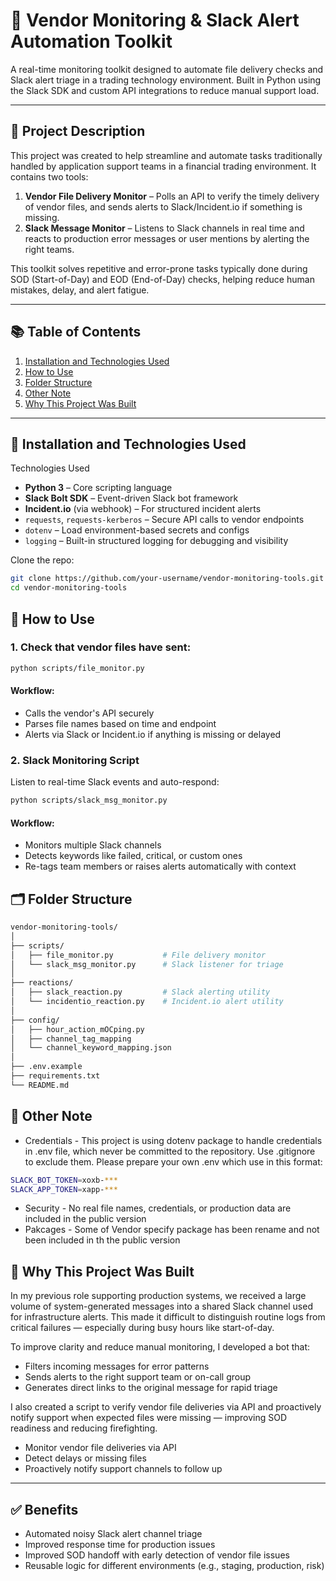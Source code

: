 # 🔔 Vendor Monitoring & Slack Alert Automation Toolkit

A real-time monitoring toolkit designed to automate file delivery checks and Slack alert triage in a trading technology environment. Built in Python using the Slack SDK and custom API integrations to reduce manual support load.

---

## 📘 Project Description

This project was created to help streamline and automate tasks traditionally handled by application support teams in a financial trading environment. It contains two tools:

1. **Vendor File Delivery Monitor** – Polls an API to verify the timely delivery of vendor files, and sends alerts to Slack/Incident.io if something is missing.
2. **Slack Message Monitor** – Listens to Slack channels in real time and reacts to production error messages or user mentions by alerting the right teams.

This toolkit solves repetitive and error-prone tasks typically done during SOD (Start-of-Day) and EOD (End-of-Day) checks, helping reduce human mistakes, delay, and alert fatigue.


---

## 📚 Table of Contents

1. [Installation and Technologies Used](#installation-and-technologies-used)
2. [How to Use](#how-to-use)
3. [Folder Structure](#folder-structure)
4. [Other Note](#other-note)
5. [Why This Project Was Built](#why-this-project-was-built)

---

## 🧰 Installation and Technologies Used

Technologies Used
- **Python 3** – Core scripting language
- **Slack Bolt SDK** – Event-driven Slack bot framework
- **Incident.io** (via webhook) – For structured incident alerts
- `requests`, `requests-kerberos` – Secure API calls to vendor endpoints
- `dotenv` – Load environment-based secrets and configs
- `logging` – Built-in structured logging for debugging and visibility

Clone the repo:
   ```bash
   git clone https://github.com/your-username/vendor-monitoring-tools.git
   cd vendor-monitoring-tools
   ```


## 🚀 How to Use

### 1. Check that vendor files have sent:
```bash
python scripts/file_monitor.py
```
#### Workflow:

- Calls the vendor's API securely
- Parses file names based on time and endpoint
- Alerts via Slack or Incident.io if anything is missing or delayed

### 2. Slack Monitoring Script
Listen to real-time Slack events and auto-respond:
```bash
python scripts/slack_msg_monitor.py
```
#### Workflow:

- Monitors multiple Slack channels
- Detects keywords like failed, critical, or custom ones
- Re-tags team members or raises alerts automatically with context

## 🗂 Folder Structure

```bash
vendor-monitoring-tools/
│
├── scripts/
│   ├── file_monitor.py           # File delivery monitor
│   └── slack_msg_monitor.py      # Slack listener for triage
│
├── reactions/
│   ├── slack_reaction.py         # Slack alerting utility
│   └── incidentio_reaction.py    # Incident.io alert utility
│
├── config/
│   ├── hour_action_mOCping.py   
│   ├── channel_tag_mapping       
│   └── channel_keyword_mapping.json
│
├── .env.example
├── requirements.txt
└── README.md
```
## 🔐 Other Note
- Credentials - This project is using dotenv package to handle credentials in .env file, which never be committed to the repository. Use .gitignore to exclude them. Please prepare your own .env which use in this format:
```bash
SLACK_BOT_TOKEN=xoxb-***
SLACK_APP_TOKEN=xapp-***
```
- Security - No real file names, credentials, or production data are included in the public version
- Pakcages - Some of Vendor specify package has been rename and not been included in th the public version

## 🧠 Why This Project Was Built

In my previous role supporting production systems, we received a large volume of system-generated messages into a shared Slack channel used for infrastructure alerts. This made it difficult to distinguish routine logs from critical failures — especially during busy hours like start-of-day.

To improve clarity and reduce manual monitoring, I developed a bot that:

- Filters incoming messages for error patterns
- Sends alerts to the right support team or on-call group
- Generates direct links to the original message for rapid triage

I also created a script to verify vendor file deliveries via API and proactively notify support when expected files were missing — improving SOD readiness and reducing firefighting.

   - Monitor vendor file deliveries via API
   - Detect delays or missing files
   - Proactively notify support channels to follow up

---

## ✅ Benefits

- Automated noisy Slack alert channel triage
- Improved response time for production issues
- Improved SOD handoff with early detection of vendor file issues  
- Reusable logic for different environments (e.g., staging, production, risk)
